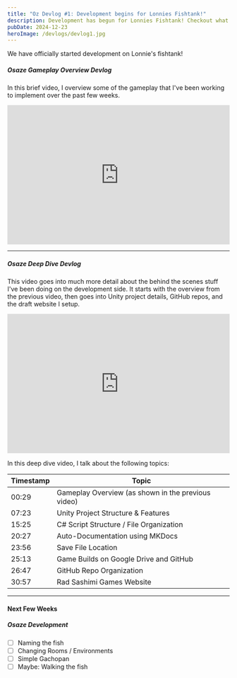 ```yaml
---
title: "Oz Devlog #1: Development begins for Lonnies Fishtank!"
description: Development has begun for Lonnies Fishtank! Checkout what we've been working on!
pubDate: 2024-12-23
heroImage: /devlogs/devlog1.jpg
---
```


We have officially started development on Lonnie's fishtank!


##### Osaze Gameplay Overview Devlog

In this brief video, I overview some of the gameplay that I've been working to implement over the past few weeks.

<iframe width="100%" height="315" src="https://www.youtube.com/embed/UrJAB9ictqY?si=gf58mHq6wNmxSkGy" title="YouTube video player" frameborder="0" allow="accelerometer; autoplay; clipboard-write; encrypted-media; gyroscope; picture-in-picture; web-share" referrerpolicy="strict-origin-when-cross-origin" allowfullscreen></iframe>

---
##### Osaze Deep Dive Devlog

This video goes into much more detail about the behind the scenes stuff I've been doing on the development side. It starts with the overview from the previous video, then goes into Unity project details, GitHub repos, and the draft website I setup.

<iframe width="100%" height="315" src="https://www.youtube.com/embed/J76X9Xm_8GM?si=leRSjuplNZOrKOFn" title="YouTube video player" frameborder="0" allow="accelerometer; autoplay; clipboard-write; encrypted-media; gyroscope; picture-in-picture; web-share" referrerpolicy="strict-origin-when-cross-origin" allowfullscreen></iframe>

In this deep dive video, I talk about the following topics:

| Timestamp | Topic                                              |
| --------- | -------------------------------------------------- |
| 00:29     | Gameplay Overview (as shown in the previous video) |
| 07:23     | Unity Project Structure & Features                 |
| 15:25     | C# Script Structure / File Organization            |
| 20:27     | Auto-Documentation using MKDocs                    |
| 23:56     | Save File Location                                 |
| 25:13     | Game Builds on Google Drive and GitHub             |
| 26:47     | GitHub Repo Organization                           |
| 30:57     | Rad Sashimi Games Website                            |



---
#### Next Few Weeks

##### Osaze Development
- [ ] Naming the fish
- [ ] Changing Rooms / Environments
- [ ] Simple Gachopan
- [ ] Maybe: Walking the fish
